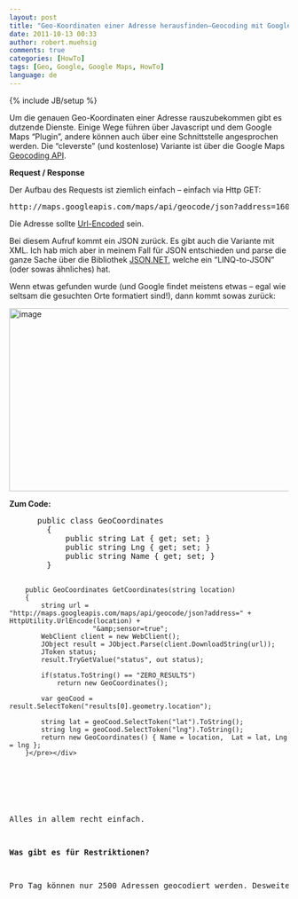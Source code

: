 ```yaml
---
layout: post
title: "Geo-Koordinaten einer Adresse herausfinden–Geocoding mit Google Maps"
date: 2011-10-13 00:33
author: robert.muehsig
comments: true
categories: [HowTo]
tags: [Geo, Google, Google Maps, HowTo]
language: de
---
```

{% include JB/setup %}
<p>Um die genauen Geo-Koordinaten einer Adresse rauszubekommen gibt es dutzende Dienste. Einige Wege führen über Javascript und dem Google Maps “Plugin”, andere können auch über eine Schnittstelle angesprochen werden. Die “cleverste” (und kostenlose) Variante ist über die Google Maps <a href="http://code.google.com/apis/maps/documentation/geocoding/">Geocoding API</a>.</p> <p><strong>Request / Response</strong></p> <p>Der Aufbau des Requests ist ziemlich einfach – einfach via Http GET:</p> <div style="padding-bottom: 0px; margin: 0px; padding-left: 0px; padding-right: 0px; display: inline; float: none; padding-top: 0px" id="scid:812469c5-0cb0-4c63-8c15-c81123a09de7:e8fb6d32-5a12-4902-9946-6a0d5878f259" class="wlWriterEditableSmartContent"><pre name="code" class="c#">http://maps.googleapis.com/maps/api/geocode/json?address=1600+Amphitheatre+Parkway,+Mountain+View,+CA&amp;sensor=true</pre></div>
<p>Die Adresse sollte <a href="http://msdn.microsoft.com/en-us/library/zttxte6w.aspx">Url-Encoded</a> sein.</p>
<p>Bei diesem Aufruf kommt ein JSON zurück. Es gibt auch die Variante mit XML. Ich hab mich aber in meinem Fall für JSON entschieden und parse die ganze Sache über die Bibliothek <a href="http://james.newtonking.com/pages/json-net.aspx">JSON.NET</a>, welche ein “LINQ-to-JSON” (oder sowas ähnliches) hat. </p>
<p>Wenn etwas gefunden wurde (und Google findet meistens etwas – egal wie seltsam die gesuchten Orte formatiert sind!), dann kommt sowas zurück:</p>
<p><a href="{{BASE_PATH}}/assets/wp-images/image1376.png"><img style="background-image: none; border-bottom: 0px; border-left: 0px; padding-left: 0px; padding-right: 0px; display: inline; border-top: 0px; border-right: 0px; padding-top: 0px" title="image" border="0" alt="image" src="{{BASE_PATH}}/assets/wp-images/image_thumb558.png" width="514" height="330"></a></p>
<p><strong>Zum Code:</strong></p>
<div style="padding-bottom: 0px; margin: 0px; padding-left: 0px; padding-right: 0px; display: inline; float: none; padding-top: 0px" id="scid:812469c5-0cb0-4c63-8c15-c81123a09de7:ca1a47cc-cbda-4cf3-8605-3d9e6c5ac2a6" class="wlWriterEditableSmartContent"><pre name="code" class="c#">    	public class GeoCoordinates
    	{
        	public string Lat { get; set; }
        	public string Lng { get; set; }
        	public string Name { get; set; }	
		}

		public GeoCoordinates GetCoordinates(string location)
        {
            string url = "http://maps.googleapis.com/maps/api/geocode/json?address=" + HttpUtility.UrlEncode(location) +
                         "&amp;sensor=true";
            WebClient client = new WebClient();
            JObject result = JObject.Parse(client.DownloadString(url));
            JToken status;
            result.TryGetValue("status", out status);

            if(status.ToString() == "ZERO_RESULTS") 
                return new GeoCoordinates();

            var geoCood = result.SelectToken("results[0].geometry.location");

            string lat = geoCood.SelectToken("lat").ToString();
            string lng = geoCood.SelectToken("lng").ToString();
            return new GeoCoordinates() { Name = location,  Lat = lat, Lng = lng };
        }</pre></div>
<p><strong></strong>&nbsp;</p>
<p>Alles in allem recht einfach.</p>
<p><strong>Was gibt es für Restriktionen?</strong></p>
<p>Pro Tag können nur 2500 Adressen geocodiert werden. Desweiteren ist es laut den Terms of Service auch nur erlaubt, wenn man eine Google Map im UI einsetzt bzw. mit der API “kein” Schindluder treibt (massenhaft Daten abziehen ohne das es Sinn macht).Alles weitere bei <a href="http://code.google.com/apis/maps/documentation/geocoding/#Limits">Google</a>.</p>
